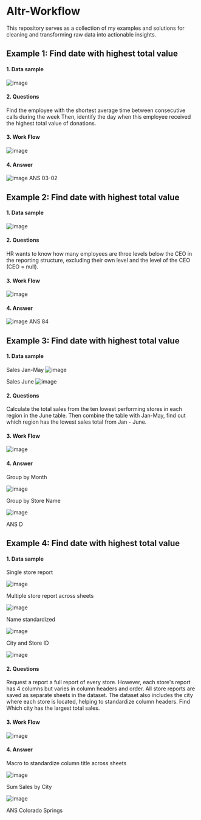# Altr-Workflow

This repository serves as a collection of my examples and solutions for cleaning and transforming raw data into actionable insights.

## Example 1: Find date with highest total value
#### 1. Data sample
![image](https://github.com/Tann1901/Altr-Workflow/assets/108020327/16b15bbb-4503-4b04-9df8-8a516f1eca63)

#### 2. Questions
Find the employee with the shortest average time between consecutive calls during the week
Then, identify the day when this employee received the highest total value of donations.

#### 3. Work Flow
![image](https://github.com/Tann1901/Altr-Workflow/assets/108020327/6f9f11cd-acb6-469c-85f6-7f55400079f5)

#### 4. Answer
![image](https://github.com/Tann1901/Altr-Workflow/assets/108020327/e88aa2dd-040d-44a5-9d3e-3227ef7b18f6)
ANS 03-02

## Example 2: Find date with highest total value
#### 1. Data sample
![image](https://github.com/Tann1901/Altr-Workflow/assets/108020327/3a5faca1-e54a-4934-ba43-6d4e0e719cf2)

#### 2. Questions
HR wants to know how many employees are three levels below the CEO in the reporting structure, excluding their own level and the level of the CEO (CEO = null).

#### 3. Work Flow
![image](https://github.com/Tann1901/Altr-Workflow/assets/108020327/3c8c5ea9-a99d-497a-a504-ada878c42829)

#### 4. Answer
![image](https://github.com/Tann1901/Altr-Workflow/assets/108020327/801b70db-8537-4da1-942d-234360bcfc7e)
ANS 84

## Example 3: Find date with highest total value
#### 1. Data sample
Sales Jan-May
![image](https://github.com/Tann1901/Altr-Workflow/assets/108020327/3898f7d5-ce7b-447f-a3df-becd2c2e9ff6)

Sales June
![image](https://github.com/Tann1901/Altr-Workflow/assets/108020327/9a685d8a-fe32-4d8c-8894-d1a0f29ed992)

#### 2. Questions
Calculate the total sales from the ten lowest performing stores in each region in the June table.
Then combine the table with Jan-May, find out which region has the lowest sales total from Jan - June.

#### 3. Work Flow
![image](https://github.com/Tann1901/Altr-Workflow/assets/108020327/f4cf7224-ee8f-47fd-a265-570078021ac3)

#### 4. Answer
Group by Month

![image](https://github.com/Tann1901/Altr-Workflow/assets/108020327/ede7453f-c80c-469f-b136-57af1ac100e4)

Group by Store Name

![image](https://github.com/Tann1901/Altr-Workflow/assets/108020327/a79ddcd9-17d4-45b4-b8a8-a669b67c1f77)

ANS D

## Example 4: Find date with highest total value
#### 1. Data sample
Single store report

![image](https://github.com/Tann1901/Altr-Workflow/assets/108020327/883abdb3-36d5-41c1-8d0b-15b3b894e74e)

Multiple store report across sheets

![image](https://github.com/Tann1901/Altr-Workflow/assets/108020327/9ccb3978-1abb-44e2-9ec2-27414b0e6db6)

Name standardized

![image](https://github.com/Tann1901/Altr-Workflow/assets/108020327/41a88c2b-1932-4c36-9d2e-575db0891a86)

City and Store ID 

![image](https://github.com/Tann1901/Altr-Workflow/assets/108020327/9e271212-b5d5-4b69-84d8-e87bf5db34b7)


#### 2. Questions
Request a report a full report of every store. However, each store's report has 4 columns but varies in column headers and order. All store reports are saved as separate sheets in the dataset. The dataset also includes the city where each store is located, helping to standardize column headers. 
Find Which city has the largest total sales.

#### 3. Work Flow
![image](https://github.com/Tann1901/Altr-Workflow/assets/108020327/0e8fe11d-d85c-46c5-ad0b-7f7781e51d38)

#### 4. Answer
Macro to standardize column title across sheets 

![image](https://github.com/Tann1901/Altr-Workflow/assets/108020327/bb4d7cac-adab-4630-8bb8-a86849ede0d2)

Sum Sales by City 

![image](https://github.com/Tann1901/Altr-Workflow/assets/108020327/17c8b38e-ea42-4dfd-a1a7-c4d17a55da0d)

ANS Colorado Springs
